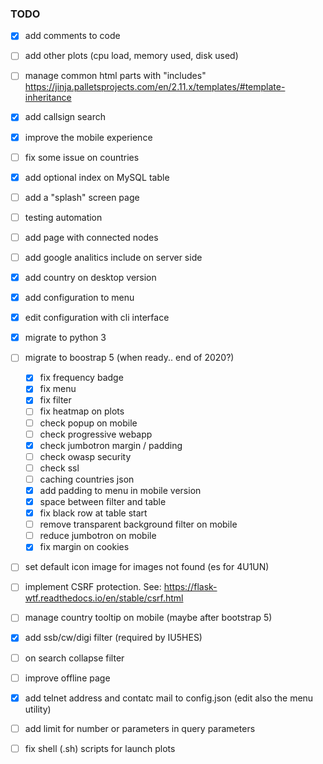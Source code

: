 
### TODO
- [x] add comments to code
- [ ] add other plots (cpu load, memory used, disk used)
- [ ] manage common html parts with "includes" https://jinja.palletsprojects.com/en/2.11.x/templates/#template-inheritance
- [x] add callsign search
- [x] improve the mobile experience
- [ ] fix some issue on countries
- [x] add optional index on MySQL table
- [ ] add a "splash" screen page
- [ ] testing automation
- [ ] add page with connected nodes
- [ ] add google analitics include on server side
- [x] add country on desktop version
- [x] add configuration to menu
- [x] edit configuration with cli interface
- [x] migrate to python 3  
- [ ] migrate to boostrap 5 (when ready.. end of 2020?)
  - [x] fix frequency badge
  - [x] fix menu
  - [x] fix filter
  - [ ] fix heatmap on plots
  - [ ] check popup on mobile
  - [ ] check progressive webapp
  - [x] check jumbotron margin / padding
  - [ ] check owasp security
  - [ ] check ssl
  - [ ] caching countries json
  - [x] add padding to menu in mobile version
  - [x] space between filter and table
  - [x] fix black row at table start
  - [ ] remove transparent background filter on mobile
  - [ ] reduce jumbotron on mobile
  - [x] fix margin on cookies
- [ ] set default icon image for images not found (es for 4U1UN)
- [ ] implement CSRF protection. See:   https://flask-wtf.readthedocs.io/en/stable/csrf.html
- [ ] manage country tooltip on mobile (maybe after bootstrap 5)
- [x] add ssb/cw/digi filter (required by IU5HES) 
- [ ] on search collapse filter
- [ ] improve offline page
- [x] add telnet address and contatc mail to config.json (edit also the menu utility)
- [ ] add limit for number or parameters in query parameters
- [ ] fix shell (.sh) scripts for launch plots

